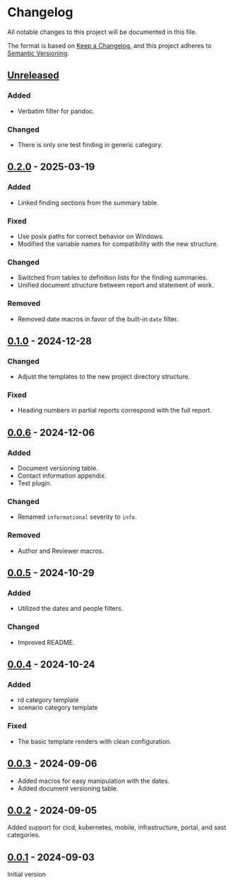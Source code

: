 # Changelog

All notable changes to this project will be documented in this file.

The format is based on [Keep a Changelog](https://keepachangelog.com/en/1.1.0/),
and this project adheres to [Semantic Versioning](https://semver.org/spec/v2.0.0.html).

## [Unreleased]

### Added

- Verbatim filter for pandoc.

### Changed

- There is only one test finding in generic category.

## [0.2.0] - 2025-03-19

### Added

- Linked finding sections from the summary table.

### Fixed

- Use posix paths for correct behavior on Windows.
- Modified the variable names for compatibility with the new structure.

### Changed

- Switched from tables to definition lists for the finding summaries.
- Unified document structure between report and statement of work.

### Removed

- Removed date macros in favor of the built-in `date` filter.

## [0.1.0] - 2024-12-28

### Changed

- Adjust the templates to the new project directory structure.

### Fixed

- Heading numbers in partial reports correspond with the full report.

## [0.0.6] - 2024-12-06

### Added

- Document versioning table.
- Contact information appendix.
- Test plugin.

### Changed

- Renamed `informational` severity to `info`.

### Removed

- Author and Reviewer macros.

## [0.0.5] - 2024-10-29

### Added

- Utilized the dates and people filters.

### Changed

- Improved README.

## [0.0.4] - 2024-10-24

### Added

- rd category template
- scenario category template

### Fixed

- The basic template renders with clean configuration.

## [0.0.3] - 2024-09-06

- Added macros for easy manipulation with the dates.
- Added document versioning table.

## [0.0.2] - 2024-09-05

Added support for cicd, kubernetes, mobile, infrastructure, portal, and sast categories.

## [0.0.1] - 2024-09-03

Initial version

[Unreleased]: https://github.com/s3r3t0/templates/compare/v0.2.0...HEAD
[0.2.0]: https://github.com/s3r3t0/templates/compare/v0.1.0...v0.2.0
[0.1.0]: https://github.com/s3r3t0/templates/compare/v0.0.6...v0.1.0
[0.0.6]: https://github.com/s3r3t0/templates/compare/v0.0.5...v0.0.6
[0.0.5]: https://github.com/s3r3t0/templates/compare/v0.0.4...v0.0.5
[0.0.4]: https://github.com/s3r3t0/templates/compare/v0.0.3...v0.0.4
[0.0.3]: https://github.com/s3r3t0/templates/compare/v0.0.2...v0.0.3
[0.0.2]: https://github.com/s3r3t0/templates/compare/v0.0.1...v0.0.2
[0.0.1]: https://github.com/s3r3t0/templates/releases/tag/v0.0.1
